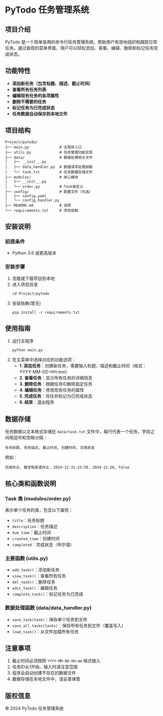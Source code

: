 # PyTodo 任务管理系统

## 项目介绍
PyTodo 是一个简单易用的命令行任务管理系统，帮助用户有效地组织和跟踪日常任务。通过直观的菜单界面，用户可以轻松添加、查看、编辑、删除和标记任务完成状态。

## 功能特性
- **添加新任务（包含标题、描述、截止时间）**
- **查看所有任务列表**
- **编辑现有任务的各项属性**
- **删除不需要的任务**
- **标记任务为已完成状态**
- **任务数据自动保存到本地文件**

## 项目结构
```
Project/pytodo/
├── main.py              # 主程序入口
├── utils.py             # 任务管理功能实现
├── data/                # 数据处理相关文件
│   ├── __init__.py
│   ├── data_handler.py  # 数据读写处理函数
│   └── task.txt         # 任务数据存储文件
├── modules/             # 核心模块
│   ├── __init__.py
│   └── order.py         # Task类定义
├── config/              # 配置文件（可选）
│   ├── config.yaml
│   └── config_handler.py
├── README.md            # 说明
└── requirements.txt     # 项目依赖
```

## 安装说明
### 前提条件
- Python 3.6 或更高版本

### 安装步骤
1. 克隆或下载项目到本地
2. 进入项目目录
   ```
   cd Project/pytodo
   ```
3. 安装依赖(暂无)
   ```
   pip install -r requirements.txt
   ```

## 使用指南
1. 运行主程序
   ```
   python main.py
   ```
2. 在主菜单中选择对应的功能选项：
   - **1. 添加任务**：创建新任务，需要输入标题、描述和截止时间（格式：YYYY-MM-DD-HH:mm）
   - **2. 查看任务**：显示所有任务的详细信息
   - **3. 删除任务**：根据任务ID删除指定任务
   - **4. 编辑任务**：修改现有任务的属性
   - **5. 完成任务**：将任务标记为已完成状态
   - **6. 结束**：退出程序

## 数据存储
任务数据以文本格式存储在 `data/task.txt` 文件中，每行代表一个任务，字段之间用逗号和空格分隔：
```
任务标题, 任务描述, 截止时间, 创建时间, 完成状态
```
例如：
```
完成作业, 数学和英语作业, 2024-12-31-23:59, 2024-12-20, False
```

## 核心类和函数说明
### Task 类 (modules/order.py)
表示单个任务的类，包含以下属性：
- `title`：任务标题
- `description`：任务描述
- `due_time`：截止时间
- `created_time`：创建时间
- `completed`：完成状态（布尔值）

### 主要函数 (utils.py)
- `add_task()`：添加新任务
- `view_task()`：查看所有任务
- `del_task()`：删除任务
- `edit_task()`：编辑任务
- `complete_task()`：标记任务为已完成

### 数据处理函数 (data/data_handler.py)
- `save_task(task)`：保存单个任务到文件
- `save_all_tasks(tasks)`：保存所有任务到文件（覆盖写入）
- `load_task()`：从文件加载所有任务

## 注意事项
1. 截止时间必须按照 `YYYY-MM-DD-HH:mm` 格式输入
2. 任务ID从1开始，输入时请注意范围
3. 程序会自动创建不存在的数据文件
4. 数据存储在本地文件中，请妥善保管

## 版权信息
© 2024 PyTodo 任务管理系统
